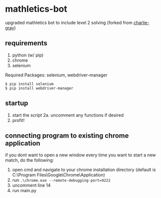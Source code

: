 # mathletics-bot
upgraded mathletics bot to include level 2 solving (forked from [charlie-gray](https://github.com/charlie-gray/mathletics-bot))

## requirements
1. python (w/ pip)
2. chrome
3. selenium

Required Packages: selenium, webdriver-manager
``` 
$ pip install selenium
$ pip install webdriver-manager
``` 

## startup

1. start the script
2a. uncomment any functions if desired
2. profit!

## connecting program to existing chrome application

if you dont want to open a new window every time you want to start a new match, do the following:

1. open cmd and navigate to your chrome installation directory (default is C:\Program Files\Google\Chrome\Application)
2. run `.\chrome.exe --remote-debugging-port=9222`
3. uncomment line 14
4. run main.py
